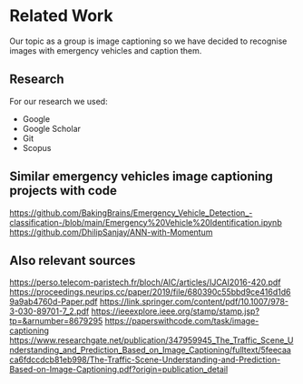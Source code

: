 # Related Work
Our topic as a group is image captioning so we have decided to recognise images with emergency vehicles and caption them.

## Research
For our research we used:
- Google
- Google Scholar
- Git
- Scopus

## Similar emergency vehicles image captioning projects with code
https://github.com/BakingBrains/Emergency_Vehicle_Detection_-classification-/blob/main/Emergency%20Vehicle%20Identification.ipynb
https://github.com/DhilipSanjay/ANN-with-Momentum

## Also relevant sources
https://perso.telecom-paristech.fr/bloch/AIC/articles/IJCAI2016-420.pdf
https://proceedings.neurips.cc/paper/2019/file/680390c55bbd9ce416d1d69a9ab4760d-Paper.pdf
https://link.springer.com/content/pdf/10.1007/978-3-030-89701-7_2.pdf
https://ieeexplore.ieee.org/stamp/stamp.jsp?tp=&arnumber=8679295
https://paperswithcode.com/task/image-captioning
https://www.researchgate.net/publication/347959945_The_Traffic_Scene_Understanding_and_Prediction_Based_on_Image_Captioning/fulltext/5feecaaca6fdccdcb81eb998/The-Traffic-Scene-Understanding-and-Prediction-Based-on-Image-Captioning.pdf?origin=publication_detail
